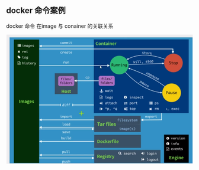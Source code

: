 ## docker 命令案例

docker 命令 在image 与 conainer 的关联关系

 ![image-20200514214313962](assets/aHR0cHM6Ly9yYXcuZ2l0aHVidXNlcmNvbnRlbnQuY29tL2NoZW5nY29kZXgvY2xvdWRpbWcvbWFzdGVyL2ltZy9pbWFnZS0yMDIwMDUxNDIxNDMxMzk2Mi5wbmc.png) 